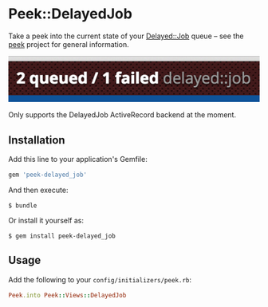 # Peek::DelayedJob

Take a peek into the current state of your [Delayed::Job](https://github.com/collectiveidea/delayed_job) queue – see the [peek](https://github.com/peek/peek) project for general information.

![screenshot](screenshot.png)

Only supports the DelayedJob ActiveRecord backend at the moment.

## Installation

Add this line to your application's Gemfile:

```ruby
gem 'peek-delayed_job'
```

And then execute:

    $ bundle

Or install it yourself as:

    $ gem install peek-delayed_job

## Usage

Add the following to your `config/initializers/peek.rb`:

```ruby
Peek.into Peek::Views::DelayedJob
```
